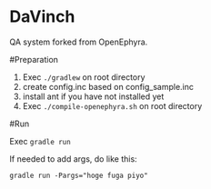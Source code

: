 DaVinch
==========

QA system forked from OpenEphyra.

#Preparation

1. Exec ```./gradlew``` on root directory
2. create config.inc based on config_sample.inc
3. install ant if you have not installed yet
4. Exec ```./compile-openephyra.sh``` on root directory

#Run

Exec ```gradle run```

If needed to add args, do like this:  

    gradle run -Pargs="hoge fuga piyo"
    

    

    
